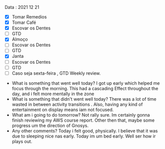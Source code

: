 Data : 2021 12 21

- [x] Tomar Remedios
- [x] Tomar Café
- [x] Escovar os Dentes
- [ ] GTD
- [x] Almoço
- [ ] Escovar os Dentes
- [ ] GTD 
- [x] Janta
- [ ] Escovar os Dentes
- [ ] GTD
- [ ] Caso seja sexta-feira , GTD Weekly review.

- What is something that went well today?
      I got up early which helped me focus through the morning. This had a cascading Effect throughout the day, and i felt more mentally in the zone
- What is something that didn't went well today?
      There was a lot of time wasted in between activity transitions . Also, having any kind of entertainment on display means iam not focused.
- What am i going to do tomorrow?
              Not rally sure. Im certainly gonna finish reviewing my AWS course report. Other then that, maybe some progress um the direction of Gnosys.
- Any other comments?
             Today i felt good, physically. I believe that it was due to  sleeping nice nas early. Today im um bed early. Well ser how ir plays out.
